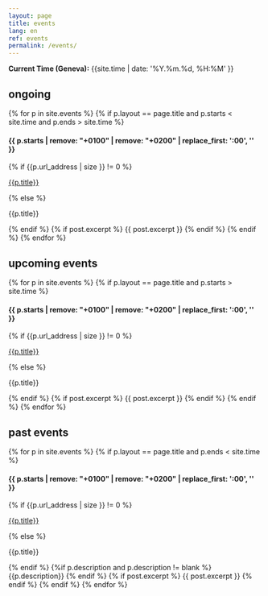 ```yaml
---
layout: page
title: events
lang: en
ref: events
permalink: /events/
---
```


**Current Time (Geneva):** {{site.time | date: '%Y.%m.%d, %H:%M' }}


## ongoing

{% for p in site.events %}
  {% if p.layout == page.title and p.starts < site.time and p.ends > site.time %}
<p><h4>{{ p.starts | remove: "+0100" | remove: "+0200" | replace_first: ':00', '' }}</h4></p>
	{% if {{p.url_address | size }} != 0  %}
<p><a href="{{p.url_address}}">{{p.title}}</a></p>
	{% else %}
<p>{{p.title}}</p>
	{% endif %}
    {% if post.excerpt %}
        {{ post.excerpt }}
    {% endif %}
  {% endif %}
{% endfor %}



## upcoming events

{% for p in site.events %}
  {% if p.layout == page.title and p.starts > site.time %}
<p><h4>{{ p.starts | remove: "+0100" | remove: "+0200" | replace_first: ':00', '' }}</h4></p>
	{% if {{p.url_address | size }} != 0  %}
<p><a href="{{p.url_address}}">{{p.title}}</a></p>
	{% else %}
<p>{{p.title}}</p>
	{% endif %}
      {% if post.excerpt %}
          {{ post.excerpt }}
      {% endif %}
    {% endif %}
{% endfor %}


## past events

{% for p in site.events %}
  {% if p.layout == page.title and p.ends < site.time %}
<p><h4>{{ p.starts | remove: "+0100" | remove: "+0200" | replace_first: ':00', '' }}</h4></p>
	{% if {{p.url_address | size }} != 0  %}
<p><a href="{{p.url_address}}">{{p.title}}</a></p>
	{% else %}
<p>{{p.title}}</p>
	{% endif %}
	{%if p.description and p.description != blank %}{{p.description}}
	{% endif %}
    {% if post.excerpt %}
        {{ post.excerpt }}
    {% endif %}
  {% endif %}
{% endfor %}
